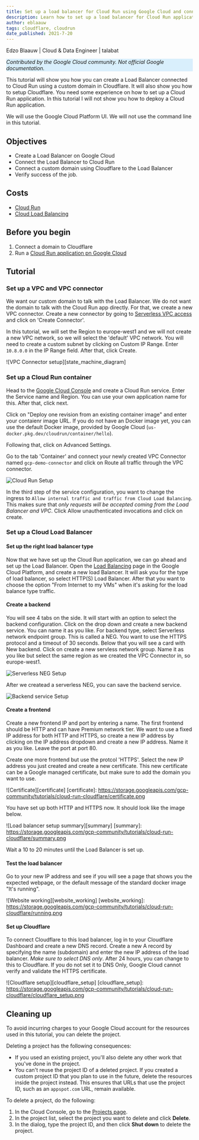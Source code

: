 ```yaml
---
title: Set up a load balancer for Cloud Run using Google Cloud and connect using Cloudflare
description: Learn how to set up a load balancer for Cloud Run applications and connect a custom domain.
author: eblaauw
tags: cloudflare, cloudrun
date_published: 2021-7-20
---
```


Edzo Blaauw | Cloud & Data Engineer | talabat 

<p style="background-color:#D9EFFC;"><i>Contributed by the Google Cloud community. Not official Google documentation.</i></p>

This tutorial will show you how you can create a Load Balancer connected to Cloud Run using a custom domain in Cloudflare. It will also show you how to setup Cloudflare. You need some experience on how to set up a Cloud Run application. In this tutorial I will not show you how to depkoy a Cloud Run application.

We will use the Google Cloud Platform UI. We will not use the command line in this tutorial.

## Objectives

*   Create a Load Balancer on Google Cloud
*   Connect the Load Balancer to Cloud Run
*   Connect a custom domain using Cloudflare to the Load Balancer
*   Verify success of the job.

## Costs

*   [Cloud Run](https://cloud.google.com/run)
*   [Cloud Load Balancing](https://cloud.google.com/load-balancing)

## Before you begin

1.  Connect a domain to Cloudflare
1.  Run a [Cloud Run application pn Google Cloud](https://cloud.google.com/run/docs/quickstarts/build-and-deploy/python)

## Tutorial

### Set up a VPC and VPC connector

We want our custom domain to talk with the Load Balancer. We do not want the domain to talk with the Cloud Run app directly. For that, we create a new VPC connector. Create a new connector by going to [Serverless VPC access](https://console.cloud.google.com/networking/connectors/list) and click on 'Create Connector'.

In this tutorial, we will set the Region to europe-west1 and we will not create a new VPC network, so we will select the 'default' VPC network. You will need to create a custom subnet by clicking on Custom IP Range. Enter `10.8.0.0` in the IP Range field. After that, click Create.

![VPC Connector setup][state_machine_diagram]

[vpc_connector_setup]: https://storage.googleapis.com/gcp-community/tutorials/cloud-run-cloudflare/vpc_connector_setup.png

### Set up a Cloud Run container
Head to the [Google Cloud Console](https://console.cloud.google.com) and create a Cloud Run service. Enter the Service name and Region. You can use your own application name for this. After that, click next.

Click on "Deploy one revision from an existing container image" and enter your contaienr image URL. If you do not have an Docker image yet, you can use the default Docker image, provided by Google Cloud (`us-docker.pkg.dev/cloudrun/container/hello`).

Following that, click on Advanced Settings.

Go to the tab 'Container' and connect your newly created VPC Connector named `gcp-demo-connector` and click on Route all traffic through the VPC connector.

![Cloud Run Setup][cloud_run_setup1]

[cloud_run_setup1]: https://storage.googleapis.com/gcp-community/tutorials/cloud-run-cloudflare/cloud_run_setup1.png

In the third step of the service configuration, you want to change the ingress to `Allow internal traffic and traffic from Cloud Load Balancing`. This makes sure that _only requests will be accepted coming from the Load Balancer and VPC_. Click Allow unauthenticated invocations and click on create.

### Set up a Cloud Load Balancer

#### Set up the right load balancer type

Now that we have set up the Cloud Run application, we can go ahead and set up the Load Balancer. Open the [Load Balancing](https://console.cloud.google.com/net-services/loadbalancing/loadBalancers/list) page in the Google Cloud Platform, and create a new load Balancer. It will ask you for the type of load balancer, so select HTTP(S) Load Balancer. After that you want to choose the option "From Internet to my VMs" when it's asking for the load balance type traffic.

#### Create a backend

You will see 4 tabs on the side. It will start with an option to select the backend configuration. Click on the drop down and create a new backend service. You can name it as you like. For backend type, select Serverless network endpoint group. This is called a NEG. You want to use the HTTPS protocol and a timeout of 30 seconds. 
Below that you will see a card with New backend. Click on create a new servless network group. Name it as you like but select the same region as we created the VPC Connector in, so europe-west1. 

![Serverless NEG Setup][serverless_neg_setup]

[serverless_neg_setup]: https://storage.googleapis.com/gcp-community/tutorials/cloud-run-cloudflare/serverless_neg_setup.png

After we createad a serverless NEG, you can save the backend service.

![Backend service Setup][backend_service]

[backend_service]: https://storage.googleapis.com/gcp-community/tutorials/cloud-run-cloudflare/backend_service.png

#### Create a frontend

Create a new frontend IP and port by entering a name. The first frontend should be HTTP and can have Premium network tier. We want to use a fixed IP address for both HTTP and HTTPS, so create a new IP address by clicking on the IP address dropdown and create a new IP address. Name it as you like. Leave the port at port 80. 

Create one more frontend but use the protcol 'HTTPS'. Select the new IP address you just created and create a new certificate. This new certificate can be a Google managed certificate, but make sure to add the domain you want to use.

![Certificate][certificate]
[certificate]: https://storage.googleapis.com/gcp-community/tutorials/cloud-run-cloudflare/certificate.png

You have set up both HTTP and HTTPS now. It should look like the image below.

![Load balancer setup summary][summary]
[summary]: https://storage.googleapis.com/gcp-community/tutorials/cloud-run-cloudflare/summary.png


Wait a 10 to 20 minutes until the Load Balancer is set up.

#### Test the load balancer

Go to your new IP address and see if you will see a page that shows you the expected webpage, or the default message of the standard docker image "It's running".

![Website working][website_working]
[website_working]: https://storage.googleapis.com/gcp-community/tutorials/cloud-run-cloudflare/running.png

#### Set up Cloudflare

To connect Cloudflare to this load balancer, log in to your Cloudflare Dashboard and create a new DNS record. Create a new A record by specifying the name (subdomain) and enter the new IP address of the load balancer. *Make sure to select DNS only*. After 24 hours, you can change to this to Cloudflare. If you do not set it to DNS Only, Google Cloud cannot verify and validate the HTTPS certificate.


![Cloudflare setup][cloudflare_setup]
[cloudflare_setup]: https://storage.googleapis.com/gcp-community/tutorials/cloud-run-cloudflare/cloudflare_setup.png

## Cleaning up

To avoid incurring charges to your Google Cloud account for the resources used in this tutorial, you can delete the project.

Deleting a project has the following consequences:

- If you used an existing project, you'll also delete any other work that you've done in the project.
- You can't reuse the project ID of a deleted project. If you created a custom project ID that you plan to use in the
  future, delete the resources inside the project instead. This ensures that URLs that use the project ID, such as
  an `appspot.com` URL, remain available.

To delete a project, do the following:

1.  In the Cloud Console, go to the [Projects page](https://console.cloud.google.com/iam-admin/projects).
1.  In the project list, select the project you want to delete and click **Delete**.
1.  In the dialog, type the project ID, and then click **Shut down** to delete the project.

